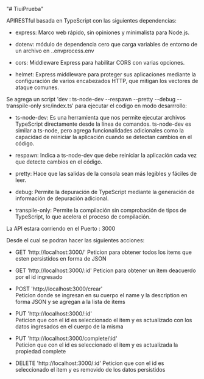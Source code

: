 "# TiuiPrueba" 


APIRESTful basada en TypeScript con las siguientes dependencias:

+ express: Marco web rápido, sin opiniones y minimalista para Node.js.

+ dotenv: módulo de dependencia cero que carga variables de entorno de un archivo en ..envprocess.env

+ cors: Middleware Express para habilitar CORS con varias opciones.

+ helmet: Express middleware para proteger sus aplicaciones mediante la configuración de varios encabezados HTTP, que mitigan los vectores de ataque comunes.

Se agrega un script  'dev : ts-node-dev --respawn --pretty --debug --transpile-only src/index.ts' para ejecutar el codigo en modo desarrrollo:


 + ts-node-dev: Es una herramienta que nos permite ejecutar archivos TypeScript directamente desde la línea de comandos. ts-node-dev es similar a ts-node, pero agrega funcionalidades adicionales como la capacidad de reiniciar la aplicación cuando se detectan cambios en el código.

 + respawn: Indica a ts-node-dev que debe reiniciar la aplicación cada vez que detecte cambios en el código.

 + pretty: Hace que las salidas de la consola sean más legibles y fáciles de leer.

 + debug: Permite la depuración de TypeScript mediante la generación de información de depuración adicional.

 + transpile-only: Permite la compilación sin comprobación de tipos de TypeScript, lo que acelera el proceso de compilación.




La API estara corriendo en el Puerto : 3000

Desde el cual se podran hacer las siguientes acciones:

 + GET 'http://localhost:3000/'
 Peticion para obtener todos los items que esten persistidos en forma de JSON
 
 + GET 'http://localhost:3000/:id'
 Peticion para obtener un item deacuerdo por el id ingresado
 
 + POST 'http://localhost:3000/crear'  
 Peticion donde se ingresan en su cuerpo el name y la description en forma JSON y se agregan a la lista de items
 
 + PUT 'http://localhost:3000/:id'  
 Peticion que con el id es seleccionado el item y es actualizado con los datos ingresados en el cuerpo de la misma
 
 + PUT 'http://localhost:3000/complete/:id'  
 Peticion que con el id es seleccionado el item y es actualizada la propiedad complete

 + DELETE 'http://localhost:3000/:id'
 Peticion que con el id es seleccionado el item y es removido de los datos persistidos
 
 
 
 
 
